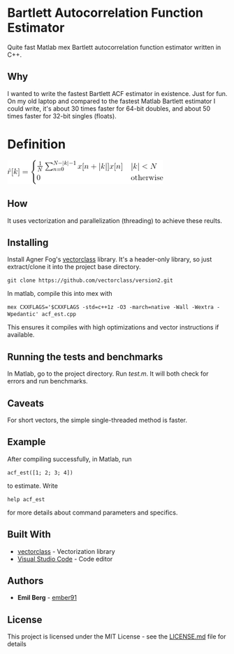 # Bartlett Autocorrelation Function Estimator

Quite fast Matlab mex Bartlett autocorrelation function estimator written in C++.

## Why

I wanted to write the fastest Bartlett ACF estimator in existence. Just for fun. On my old laptop and compared to the fastest Matlab Bartlett estimator I could write, it's about 30 times faster for 64-bit doubles, and about 50 times faster for 32-bit singles (floats).

# Definition

![Bartlett estimation formula](definition.png)

## How

It uses vectorization and parallelization (threading) to achieve these reults.

## Installing

Install Agner Fog's [vectorclass](https://github.com/vectorclass) library. It's a header-only library, so just extract/clone it into the project base directory.
```
git clone https://github.com/vectorclass/version2.git
```
In matlab, compile this into mex with
```
mex CXXFLAGS='$CXXFLAGS -std=c++1z -O3 -march=native -Wall -Wextra -Wpedantic' acf_est.cpp
```
This ensures it compiles with high optimizations and vector instructions if available.

## Running the tests and benchmarks

In Matlab, go to the project directory. Run *test.m*. It will both check for errors and run benchmarks.

## Caveats

For short vectors, the simple single-threaded method is faster.

## Example

After compiling successfully, in Matlab, run
```
acf_est([1; 2; 3; 4])
```
to estimate. Write
```
help acf_est
```
for more details about command parameters and specifics.

## Built With

* [vectorclass](https://github.com/vectorclass/version2) - Vectorization library
* [Visual Studio Code](https://code.visualstudio.com/) - Code editor

## Authors

* **Emil Berg** - [ember91](https://github.com/ember91)

## License

This project is licensed under the MIT License - see the [LICENSE.md](LICENSE.txt) file for details
